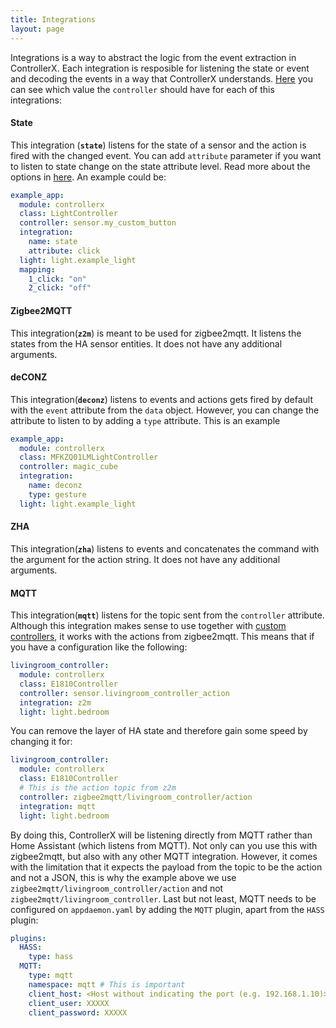```yaml
---
title: Integrations
layout: page
---
```


Integrations is a way to abstract the logic from the event extraction in ControllerX. Each integration is resposible for listening the state or event and decoding the events in a way that ControllerX understands. [Here](extract-controller-id) you can see which value the `controller` should have for each of this integrations:

#### State

This integration (**`state`**) listens for the state of a sensor and the action is fired with the changed event. You can add `attribute` parameter if you want to listen to state change on the state attribute level. Read more about the options in [here](https://appdaemon.readthedocs.io/en/latest/AD_API_REFERENCE.html#appdaemon.adapi.ADAPI.listen_state). An example could be:

```yaml
example_app:
  module: controllerx
  class: LightController
  controller: sensor.my_custom_button
  integration:
    name: state
    attribute: click
  light: light.example_light
  mapping:
    1_click: "on"
    2_click: "off"
```

#### Zigbee2MQTT

This integration(**`z2m`**) is meant to be used for zigbee2mqtt. It listens the states from the HA sensor entities. It does not have any additional arguments.

#### deCONZ

This integration(**`deconz`**) listens to events and actions gets fired by default with the `event` attribute from the `data` object. However, you can change the attribute to listen to by adding a `type` attribute. This is an example

```yaml
example_app:
  module: controllerx
  class: MFKZQ01LMLightController
  controller: magic_cube
  integration:
    name: deconz
    type: gesture
  light: light.example_light
```

#### ZHA

This integration(**`zha`**) listens to events and concatenates the command with the argument for the action string. It does not have any additional arguments.

#### MQTT

This integration(**`mqtt`**) listens for the topic sent from the `controller` attribute. Although this integration makes sense to use together with [custom controllers](custom-controllers), it works with the actions from zigbee2mqtt. This means that if you have a configuration like the following:

```yaml
livingroom_controller:
  module: controllerx
  class: E1810Controller
  controller: sensor.livingroom_controller_action
  integration: z2m
  light: light.bedroom
```

You can remove the layer of HA state and therefore gain some speed by changing it for:

```yaml
livingroom_controller:
  module: controllerx
  class: E1810Controller
  # This is the action topic from z2m
  controller: zigbee2mqtt/livingroom_controller/action
  integration: mqtt
  light: light.bedroom
```

By doing this, ControllerX will be listening directly from MQTT rather than Home Assistant (which listens from MQTT). Not only can you use this with zigbee2mqtt, but also with any other MQTT integration. However, it comes with the limitation that it expects the payload from the topic to be the action and not a JSON, this is why the example above we use `zigbee2mqtt/livingroom_controller/action` and not `zigbee2mqtt/livingroom_controller`. Last but not least, MQTT needs to be configured on `appdaemon.yaml` by adding the `MQTT` plugin, apart from the `HASS` plugin:

```yaml
plugins:
  HASS:
    type: hass
  MQTT:
    type: mqtt
    namespace: mqtt # This is important
    client_host: <Host without indicating the port (e.g. 192.168.1.10)>
    client_user: XXXXX
    client_password: XXXXX
```
